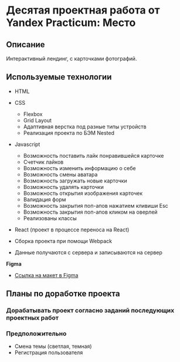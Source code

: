 # Десятая проектная работа от Yandex Practicum: Место

## Описание
Интерактивный лендинг, с карточками фотографий. 

## Используемые технологии

- HTML

- CSS
    - Flexbox 
    - Grid Layout
    - Адаптивная верстка под разные типы устройств
    - Реализация проекта по БЭМ Nested

- Javascript 

    - Возможность поставить лайк понравившейся карточке
    - Счетчик лайков
    - Возможность изменить информацию о себе
    - Возможность смены аватара
    - Возможность загружать новые карточки
    - Возможность удалять карточки
    - Возможность открытия изображения карточек
    - Валидация форм
    - Возможность закрытия поп-апов нажатием кливиши Esc
    - Возможность закрытия поп-апов кликом на оверлей
    - Реализованы классы
      
- React (проект в процессе переноса на React)


- Сборка проекта при помощи Webpack
- Данные получаются с сервера и записываются на сервер

**Figma**

* [Ссылка на макет в Figma](https://www.figma.com/file/2cn9N9jSkmxD84oJik7xL7/JavaScript.-Sprint-4?node-id=0%3A1)

## Планы по доработке проекта 

### Дорабатывать проект согласно заданий последующих проектных работ

### Предположительно
- Смена темы (светлая, темная)
- Регистрация пользователя
